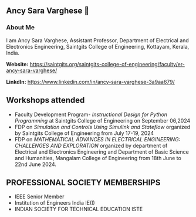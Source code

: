 ## Ancy Sara Varghese  👋
### About Me
I am Ancy Sara Varghese, Assistant Professor, Department of Electrical and Electronics Engineering, Saintgits College of Engineering, Kottayam, Kerala, India.

**Website:** <https://saintgits.org/saintgits-college-of-engineering/faculty/er-ancy-sara-varghese/>

**LinkdIn:** <https://www.linkedin.com/in/ancy-sara-varghese-3a9aa679/>

## Workshops attended
- Faculty Development Program- *Instructional Design for Python Programming* at Saintgits College of Engineering on September 06,2024
- FDP on *Simulation and Controls Using Simulink and Stateflow* organized by Saintgits College of Engineering from July 17-19, 2024
- FDP on *MATHEMATICAL ADVANCES IN ELECTRICAL ENGINEERING: CHALLENGES AND EXPLORATION* organized by department of Electrical and Electronics Engineering and Department of Basic Science and Humanities, Mangalam College of Engineering from 18th June to 22nd June 2024.

## PROFESSIONAL SOCIETY MEMBERSHIPS
- IEEE Senior Member
- Institution of Engineers India IE(I)
- INDIAN SOCIETY FOR TECHNICAL EDUCATION ISTE

  
<!--
**ANCYSV/ANCYSV** is a ✨ _special_ ✨ repository because its `README.md` (this file) appears on your GitHub profile.

Here are some ideas to get you started:

- 🔭 I’m currently working on ...
- 🌱 I’m currently learning ...
- 👯 I’m looking to collaborate on ...
- 🤔 I’m looking for help with ...
- 💬 Ask me about ...
- 📫 How to reach me: ...
- 😄 Pronouns: ...
- ⚡ Fun fact: ...
-->
